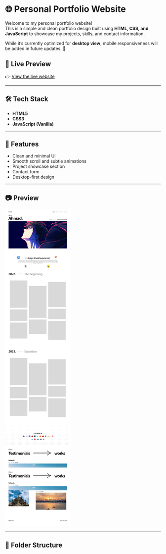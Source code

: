 # 🌐 Personal Portfolio Website

Welcome to my personal portfolio website!  
This is a simple and clean portfolio design built using **HTML, CSS, and JavaScript** to showcase my projects, skills, and contact information.

While it’s currently optimized for **desktop view**, mobile responsiveness will be added in future updates. 📌

## 🚀 Live Preview

👉 [View the live website](https://ahmadnazish950.github.io/Portfolio/)

---

## 🛠 Tech Stack

- **HTML5**
- **CSS3**
- **JavaScript (Vanilla)**

---

## 🎨 Features

- Clean and minimal UI  
- Smooth scroll and subtle animations  
- Project showcase section  
- Contact form  
- Desktop-first design

---

## 📷 Preview

![Portfolio Screenshot](./portfolio.png)

---

## 📁 Folder Structure
